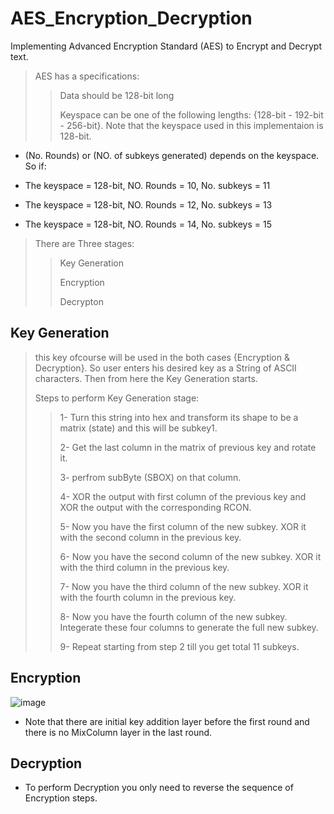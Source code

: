 # AES_Encryption_Decryption
Implementing Advanced Encryption Standard (AES) to Encrypt and Decrypt text.

> AES has a specifications:
>
>> Data should be 128-bit long
>>
>> Keyspace can be one of the following lengths: {128-bit - 192-bit - 256-bit}. Note that the keyspace used in this implementaion is 128-bit.
>

* (No. Rounds) or (NO. of subkeys generated) depends on the keyspace. So if:

* The keyspace = 128-bit, NO. Rounds = 10, No. subkeys = 11

* The keyspace = 128-bit, NO. Rounds = 12, No. subkeys = 13

* The keyspace = 128-bit, NO. Rounds = 14, No. subkeys = 15

> There are Three stages:
>
>> Key Generation
>>
>> Encryption
>>
>> Decrypton
>

## Key Generation

> this key ofcourse will be used in the both cases {Encryption & Decryption}. So user enters his desired key as a String of ASCII characters. Then from here the Key Generation starts.
>
> Steps to perform Key Generation stage:
>
>> 1- Turn this string into hex and transform its shape to be a matrix (state) and this will be subkey1.
>>
>> 2- Get the last column in the matrix of previous key and rotate it.
>> 
>> 3- perfrom subByte (SBOX) on that column.
>> 
>> 4- XOR the output with first column of the previous key and XOR the output with the corresponding RCON.
>> 
>> 5- Now you have the first column of the new subkey. XOR it with the second column in the previous key.
>> 
>> 6- Now you have the second column of the new subkey. XOR it with the third column in the previous key.
>> 
>> 7- Now you have the third column of the new subkey. XOR it with the fourth column in the previous key.
>> 
>> 8- Now you have the fourth column of the new subkey. Integerate these four columns to generate the full new subkey.
>> 
>> 9- Repeat starting from step 2 till you get total 11 subkeys.
>

## Encryption
![image](https://user-images.githubusercontent.com/68112462/204407927-91bd2c49-8bc0-4223-a065-517c72b81f98.png)

* Note that there are initial key addition layer before the first round and there is no MixColumn layer in the last round.

## Decryption

* To perform Decryption you only need to reverse the sequence of Encryption steps.
